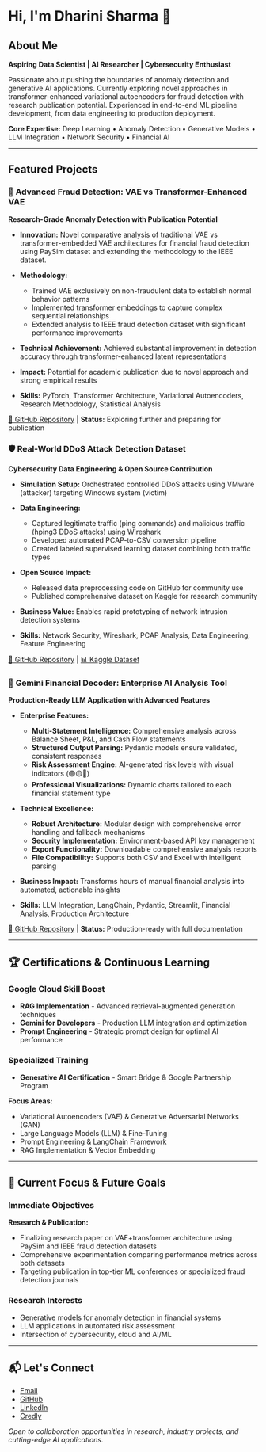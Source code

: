 # Hi, I'm Dharini Sharma 👋

## About Me

**Aspiring Data Scientist | AI Researcher | Cybersecurity Enthusiast**

Passionate about pushing the boundaries of anomaly detection and generative AI applications. Currently exploring novel approaches in transformer-enhanced variational autoencoders for fraud detection with research publication potential. Experienced in end-to-end ML pipeline development, from data engineering to production deployment.

**Core Expertise:** Deep Learning • Anomaly Detection • Generative Models • LLM Integration • Network Security • Financial AI

---

## Featured Projects

### 🔬 **Advanced Fraud Detection: VAE vs Transformer-Enhanced VAE**
**Research-Grade Anomaly Detection with Publication Potential**

- **Innovation:** Novel comparative analysis of traditional VAE vs transformer-embedded VAE architectures for financial fraud detection using PaySim dataset and extending the methodology to the IEEE dataset.

  
- **Methodology:**
  - Trained VAE exclusively on non-fraudulent data to establish normal behavior patterns
  - Implemented transformer embeddings to capture complex sequential relationships
  - Extended analysis to IEEE fraud detection dataset with significant performance improvements

- **Technical Achievement:** Achieved substantial improvement in detection accuracy through transformer-enhanced latent representations

- **Impact:** Potential for academic publication due to novel approach and strong empirical results

- **Skills:** PyTorch, Transformer Architecture, Variational Autoencoders, Research Methodology, Statistical Analysis

[🔗 GitHub Repository](https://github.com/dharini-sharma/Fraud-Detection-using-Transformer-Enhanced-VAE.git) | **Status:** Exploring further and preparing for publication


### 🛡️ **Real-World DDoS Attack Detection Dataset**
**Cybersecurity Data Engineering & Open Source Contribution**

- **Simulation Setup:** Orchestrated controlled DDoS attacks using VMware (attacker) targeting Windows system (victim)

- **Data Engineering:**
  - Captured legitimate traffic (ping commands) and malicious traffic (hping3 DDoS attacks) using Wireshark
  - Developed automated PCAP-to-CSV conversion pipeline
  - Created labeled supervised learning dataset combining both traffic types

- **Open Source Impact:**
  - Released data preprocessing code on GitHub for community use
  - Published comprehensive dataset on Kaggle for research community

- **Business Value:** Enables rapid prototyping of network intrusion detection systems

- **Skills:** Network Security, Wireshark, PCAP Analysis, Data Engineering, Feature Engineering

[🔗 GitHub Repository](https://github.com/dharini-sharma/ddos-detection-dataset.git) | [📊 Kaggle Dataset](https://www.kaggle.com/datasets/dharini18/ddos-detection-dataset)

### 💼 **Gemini Financial Decoder: Enterprise AI Analysis Tool**
**Production-Ready LLM Application with Advanced Features**

- **Enterprise Features:**
  - **Multi-Statement Intelligence:** Comprehensive analysis across Balance Sheet, P&L, and Cash Flow statements
  - **Structured Output Parsing:** Pydantic models ensure validated, consistent responses
  - **Risk Assessment Engine:** AI-generated risk levels with visual indicators (🟢🟡🔴)
  - **Professional Visualizations:** Dynamic charts tailored to each financial statement type

- **Technical Excellence:**
  - **Robust Architecture:** Modular design with comprehensive error handling and fallback mechanisms
  - **Security Implementation:** Environment-based API key management
  - **Export Functionality:** Downloadable comprehensive analysis reports
  - **File Compatibility:** Supports both CSV and Excel with intelligent parsing

- **Business Impact:** Transforms hours of manual financial analysis into automated, actionable insights

- **Skills:** LLM Integration, LangChain, Pydantic, Streamlit, Financial Analysis, Production Architecture

[🔗 GitHub Repository](https://github.com/dharini-sharma/Gemini-Financial-Decoder) | **Status:** Production-ready with full documentation

---

## 🏆 Certifications & Continuous Learning

### **Google Cloud Skill Boost**
- **RAG Implementation** - Advanced retrieval-augmented generation techniques
- **Gemini for Developers** - Production LLM integration and optimization
- **Prompt Engineering** - Strategic prompt design for optimal AI performance

### **Specialized Training**
- **Generative AI Certification** - Smart Bridge & Google Partnership Program

**Focus Areas:**
- Variational Autoencoders (VAE) & Generative Adversarial Networks (GAN)
- Large Language Models (LLM) & Fine-Tuning
- Prompt Engineering & LangChain Framework
- RAG Implementation & Vector Embedding

---

## 🎯 Current Focus & Future Goals

### **Immediate Objectives**

**Research & Publication:**
- Finalizing research paper on VAE+transformer architecture using PaySim and IEEE fraud detection datasets
- Comprehensive experimentation comparing performance metrics across both datasets
- Targeting publication in top-tier ML conferences or specialized fraud detection journals

### **Research Interests**
- Generative models for anomaly detection in financial systems
- LLM applications in automated risk assessment
- Intersection of cybersecurity, cloud and AI/ML

---

## 📬 Let's Connect

- [Email](mailto:dharinisharma.la@gmail.com)
- [GitHub](https://github.com/dharini-sharma)
- [LinkedIn](https://www.linkedin.com/in/dharini-sharma-l-a-6a60b6292/)
- [Credly](https://www.credly.com/users/dharini-sharma-l-a)

*Open to collaboration opportunities in research, industry projects, and cutting-edge AI applications.*
